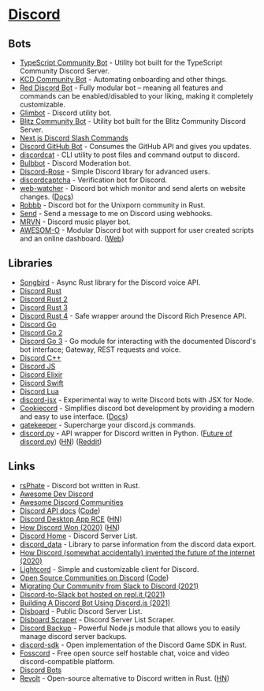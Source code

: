 # [Discord](https://discord.com)

## Bots

- [TypeScript Community Bot](https://github.com/typescript-community/community-bot) - Utility bot built for the TypeScript Community Discord Server.
- [KCD Community Bot](https://github.com/kentcdodds/kcd-discord-bot) - Automating onboarding and other things.
- [Red Discord Bot](https://github.com/Cog-Creators/Red-DiscordBot) - Fully modular bot – meaning all features and commands can be enabled/disabled to your liking, making it completely customizable.
- [Glimbot](https://github.com/nisamson/glimbot) - Discord utility bot.
- [Blitz Community Bot](https://github.com/blitz-js/discord-bot) - Utility bot built for the Blitz Community Discord Server.
- [Next.js Discord Slash Commands](https://github.com/jackmerrill/nextjs-discord-slash-commands)
- [Discord GitHub Bot](https://github.com/Falconerd/discord-bot-github) - Consumes the GitHub API and gives you updates.
- [discordcat](https://github.com/k-nasa/discordcat) - CLI utility to post files and command output to discord.
- [Bulbbot](https://github.com/TeamBulbbot/bulbbot) - Discord Moderation bot.
- [Discord-Rose](https://github.com/discord-rose/discord-rose) - Simple Discord library for advanced users.
- [discordcaptcha](https://github.com/y21/discordcaptcha) - Verification bot for Discord.
- [web-watcher](https://github.com/shellbear/web-watcher) - Discord bot which monitor and send alerts on website changes. ([Docs](https://shellbear.github.io/web-watcher/))
- [Robbb](https://github.com/unixporn/robbb) - Discord bot for the Unixporn community in Rust.
- [Send](https://github.com/cnrad/send) - Send a message to me on Discord using webhooks.
- [MRVN](https://github.com/cpdt/mrvn-bot) - Discord music player bot.
- [AWESOM-O](https://github.com/feinwarusoftware/awesomobot) - Modular Discord bot with support for user created scripts and an online dashboard. ([Web](https://awesomo.feinwaru.com/))

## Libraries

- [Songbird](https://github.com/serenity-rs/songbird) - Async Rust library for the Discord voice API.
- [Discord Rust](https://github.com/twilight-rs/twilight)
- [Discord Rust 2](https://github.com/serenity-rs/serenity)
- [Discord Rust 3](https://github.com/passcod/accord)
- [Discord Rust 4](https://github.com/AregevDev/rustcord) - Safe wrapper around the Discord Rich Presence API.
- [Discord Go](https://github.com/bwmarrin/discordgo)
- [Discord Go 2](https://github.com/diamondburned/arikawa)
- [Discord Go 3](https://github.com/andersfylling/disgord) - Go module for interacting with the documented Discord's bot interface; Gateway, REST requests and voice.
- [Discord C++](https://github.com/yourWaifu/sleepy-discord)
- [Discord JS](https://github.com/discordjs/discord.js)
- [Discord Elixir](https://github.com/Kraigie/nostrum)
- [Discord Swift](https://github.com/Azoy/Sword)
- [Discord Lua](https://github.com/SinisterRectus/Discordia)
- [discord-jsx](https://github.com/alii/discord-jsx) - Experimental way to write Discord bots with JSX for Node.
- [Cookiecord](https://github.com/cookiecord/cookiecord) - Simplifies discord bot development by providing a modern and easy to use interface. ([Docs](https://cookiecord.js.org/))
- [gatekeeper](https://github.com/itsMapleLeaf/gatekeeper) - Supercharge your discord.js commands.
- [discord.py](https://github.com/Rapptz/discord.py) - API wrapper for Discord written in Python. ([Future of discord.py](https://gist.github.com/Rapptz/4a2f62751b9600a31a0d3c78100287f1)) ([HN](https://news.ycombinator.com/item?id=28334516)) ([Reddit](https://www.reddit.com/r/programming/comments/pd092x/discordpy_development_ceased/))

## Links

- [rsPhate](https://github.com/Phate6660/rsPhate) - Discord bot written in Rust.
- [Awesome Dev Discord](https://github.com/ljosberinn/awesome-dev-discord)
- [Awesome Discord Communities](https://github.com/mhxion/awesome-discord-communities)
- [Discord API docs](https://discord.com/developers/docs/intro) ([Code](https://github.com/discord/discord-api-docs))
- [Discord Desktop App RCE](https://mksben.l0.cm/2020/10/discord-desktop-rce.html) ([HN](https://news.ycombinator.com/item?id=24822755))
- [How Discord Won (2020)](https://ianvanagas.com/2020/10/19/how-discord-won/) ([HN](https://news.ycombinator.com/item?id=24829635))
- [Discord Home](https://discordhome.com/) - Discord Server List.
- [discord_data](https://github.com/seanbreckenridge/discord_data) - Library to parse information from the discord data export.
- [How Discord (somewhat accidentally) invented the future of the internet (2020)](https://www.protocol.com/discord)
- [Lightcord](https://github.com/Lightcord/Lightcord) - Simple and customizable client for Discord.
- [Open Source Communities on Discord](https://discord.com/open-source) ([Code](https://github.com/discord/discord-open-source))
- [Migrating Our Community from Slack to Discord (2021)](https://orbit.love/blog/how-to-migrate-a-community-from-slack-to-discord)
- [Discord-to-Slack bot hosted on repl.it (2021)](https://blog.arkency.com/discord-bot-talking-to-slack-hosted-on-repl-dot-it/)
- [Building A Discord Bot Using Discord.js (2021)](https://www.smashingmagazine.com/2021/02/building-discord-bot-discordjs/)
- [Disboard](https://disboard.org/) - Public Discord Server List.
- [Disboard Scraper](https://github.com/crock/disboard-scraper) - Discord Server List Scraper.
- [Discord Backup](https://github.com/Androz2091/discord-backup) - Powerful Node.js module that allows you to easily manage discord server backups.
- [discord-sdk](https://github.com/EmbarkStudios/discord-sdk) - Open implementation of the Discord Game SDK in Rust.
- [Fosscord](https://github.com/fosscord/fosscord) - Free open source self hostable chat, voice and video discord-compatible platform.
- [Discord Bots](https://discord.com/invite/0cDvIgU2voY8RSYL)
- [Revolt](https://revolt.chat/) - Open-source alternative to Discord written in Rust. ([HN](https://news.ycombinator.com/item?id=28434012))
